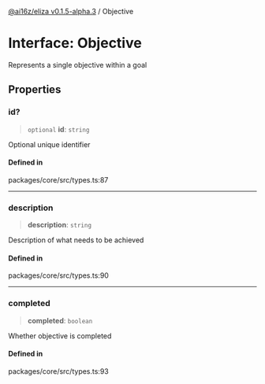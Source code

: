 [@ai16z/eliza v0.1.5-alpha.3](../index.md) / Objective

# Interface: Objective

Represents a single objective within a goal

## Properties

### id?

> `optional` **id**: `string`

Optional unique identifier

#### Defined in

packages/core/src/types.ts:87

***

### description

> **description**: `string`

Description of what needs to be achieved

#### Defined in

packages/core/src/types.ts:90

***

### completed

> **completed**: `boolean`

Whether objective is completed

#### Defined in

packages/core/src/types.ts:93
